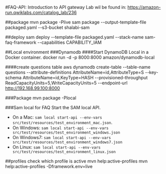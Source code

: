 #FAQ-API: Introduction to API gateway
Lab wil be found in: https://amazon-run.qwiklabs.com/catalog_lab/236


##package
mvn package -Plive
sam package --output-template-file packaged.yaml --s3-bucket shalabi-sam

##deploy
sam deploy --template-file packaged.yaml --stack-name sam-faq-framework --capabilities CAPABILITY_IAM


##Local environment
###Dynamodb
####Start DynamoDB Local in a Docker container. 
docker run -d -p 8000:8000 amazon/dynamodb-local

####create questions table
aws dynamodb create-table --table-name questions  --attribute-definitions  AttributeName=id,AttributeType=S --key-schema AttributeName=id,KeyType=HASH --provisioned-throughput ReadCapacityUnits=5,WriteCapacityUnits=5 --endpoint-url http://192.168.99.100:8000


###Package
mvn package -Plocal

###Sam local for FAQ
Start the SAM local API.
 - On a Mac: `sam local start-api --env-vars src/test/resources/test_environment_mac.json`.
 - On Windows: `sam local start-api --env-vars src/test/resources/test_environment_windows.json`
 - On Windows7: `sam local start-api --env-vars src/test/resources/test_environment_windows7.json`
 - On Linux: `sam local start-api --env-vars src/test/resources/test_environment_linux.json`
 


##profiles
check which profile is active
mvn help:active-profiles 
mvn help:active-profiles -Dframework.env=live